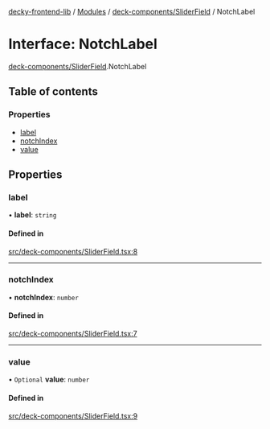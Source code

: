 [decky-frontend-lib](../README.md) / [Modules](../modules.md) / [deck-components/SliderField](../modules/deck_components_SliderField.md) / NotchLabel

# Interface: NotchLabel

[deck-components/SliderField](../modules/deck_components_SliderField.md).NotchLabel

## Table of contents

### Properties

- [label](deck_components_SliderField.NotchLabel.md#label)
- [notchIndex](deck_components_SliderField.NotchLabel.md#notchindex)
- [value](deck_components_SliderField.NotchLabel.md#value)

## Properties

### label

• **label**: `string`

#### Defined in

[src/deck-components/SliderField.tsx:8](https://github.com/SteamDeckHomebrew/decky-frontend-lib/blob/2e66e5a/src/deck-components/SliderField.tsx#L8)

___

### notchIndex

• **notchIndex**: `number`

#### Defined in

[src/deck-components/SliderField.tsx:7](https://github.com/SteamDeckHomebrew/decky-frontend-lib/blob/2e66e5a/src/deck-components/SliderField.tsx#L7)

___

### value

• `Optional` **value**: `number`

#### Defined in

[src/deck-components/SliderField.tsx:9](https://github.com/SteamDeckHomebrew/decky-frontend-lib/blob/2e66e5a/src/deck-components/SliderField.tsx#L9)
